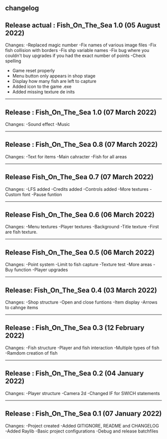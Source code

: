 changelog
---------
Release actual :    Fish_On_The_Sea 1.0 (05 August 2022)
-------------------------------------------------------------------------
Changes:
-Replaced magic number
-Fix names of various image files
-Fix fish collision with borders
-Fis shp variable names
-Fix bug where you couldn't buy upgrades if you had the exact number of points
-Check spelling
- Game reset properly
- Menu button only appears in shop stage
- Display how many fish are left to capture
- Added icon to the game .exe
- Added missing texture de inits

-------------------------------------------------------------------------
Release :    Fish_On_The_Sea 1.0 (07 March 2022)
-------------------------------------------------------------------------
Changes:
-Sound effect
-Music

-------------------------------------------------------------------------
Release :    Fish_On_The_Sea 0.8 (07 March 2022)
-------------------------------------------------------------------------
Changes:
-Text for items
-Main cahracter
-Fish for all areas

-------------------------------------------------------------------------
Release Fish_On_The_Sea 0.7 (07 March 2022)
-------------------------------------------------------------------------
Changes:
-LFS added
-Credits added
-Controls added
-More textures
-Custom font
-Pause funtion

-------------------------------------------------------------------------
Release Fish_On_The_Sea 0.6 (06 March 2022)
-------------------------------------------------------------------------
Changes:
-Menu textures
-Player textures
-Background
-Title texture
-First are fish texture.

-------------------------------------------------------------------------
Release Fish_On_The_Sea 0.5 (06 March 2022)
-------------------------------------------------------------------------
Changes:
-Point system
-Limit to fish capture
-Texture test
-More areas
-Buy function
-Player upgrades

-------------------------------------------------------------------------
Release: Fish_On_The_Sea 0.4 (03 March 2022)
-------------------------------------------------------------------------
Changes:
-Shop structure
-Open and close funtions
-Item display
-Arrows to cahnge items

-------------------------------------------------------------------------
Release : Fish_On_The_Sea 0.3 (12 February 2022)
-------------------------------------------------------------------------
Changes:
-Fish structure
-Player and fish interaction
-Multiple types of fish
-Ramdom creation of fish

-------------------------------------------------------------------------
Release :	Fish_On_The_Sea 0.2 (04 January 2022)
-------------------------------------------------------------------------
Changes:
-Player structure
-Camera 2d 
-Changed IF for SWICH statements

-------------------------------------------------------------------------
Release :	Fish_On_The_Sea 0.1 (07 January 2022)
-------------------------------------------------------------------------
Changes:
-Project created
-Added GITIGNORE, README and CHANGELOG
-Added Raylib
-Basic project configurations
-Debug and release batchfiles
